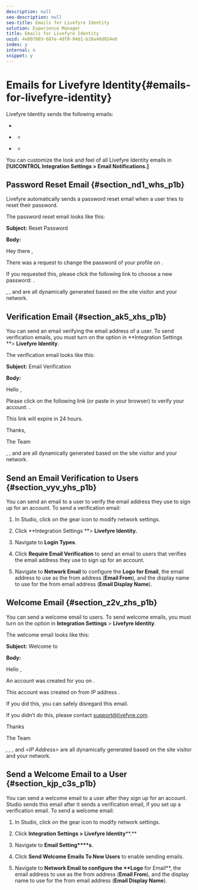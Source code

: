 ```yaml
---
description: null
seo-description: null
seo-title: Emails for Livefyre Identity
solution: Experience Manager
title: Emails for Livefyre Identity
uuid: 4e807803-687e-4df0-94d1-b18a48d024e8
index: y
internal: n
snippet: y
---
```


# Emails for Livefyre Identity{#emails-for-livefyre-identity}

<a id="section_j4h_5hs_p1b"></a>

Livefyre Identity sends the following emails:

* [](#c_emails_for_livefyre_identity/section_nd1_whs_p1b) 
* [](#c_emails_for_livefyre_identity/section_ak5_xhs_p1b)

    * [](#c_emails_for_livefyre_identity/section_vyv_yhs_p1b)

* [](#c_emails_for_livefyre_identity/section_z2v_zhs_p1b)

    * [](#c_emails_for_livefyre_identity/section_kjp_c3s_p1b)

You can customize the look and feel of all Livefyre Identity emails in **[!UICONTROL Integration Settings > Email Notifications.]**

## Password Reset Email {#section_nd1_whs_p1b}

Livefyre automatically sends a password reset email when a user tries to reset their password.

The password reset email looks like this:

**Subject:** Reset Password

**Body:**

Hey there *<username>*,

There was a request to change the password of your profile on *<network name>*.

If you requested this, please click the following link to choose a new password: *<password reset URL>*.

*<Username>*, *<network name>*, and *<password reset URL>* are all dynamically generated based on the site visitor and your network.

## Verification Email {#section_ak5_xhs_p1b}

You can send an email verifying the email address of a user. To send verification emails, you must turn on the option in **Integration Settings **> **Livefyre Identity**.

The verification email looks like this:

**Subject:** Email Verification

**Body:**

Hello *<username>*,

Please click on the following link (or paste in your browser) to verify your account: *<verification URL>*.

This link will expire in 24 hours.

Thanks,

The *<customer name>* Team

*<Username>*, *<network name>*, and *<verification URL>* are all dynamically generated based on the site visitor and your network.

## Send an Email Verification to Users {#section_vyv_yhs_p1b}

You can send an email to a user to verify the email address they use to sign up for an account. To send a verification email:

1. In Studio, click on the gear icon to modify network settings.
1. Click **Integration Settings **> **Livefyre Identity.**

1. Navigate to **Login Types**.
1. Click **Require Email Verification** to send an email to users that verifies the email address they use to sign up for an account.
1. Navigate to **Network Email** to configure the **Logo for Email**, the email address to use as the from address (**Email From**), and the display name to use for the from email address (**Email Display Name**).

## Welcome Email {#section_z2v_zhs_p1b}

You can send a welcome email to users. To send welcome emails, you must turn on the option in **Integration Settings** > **Livefyre Identity**.

The welcome email looks like this:

**Subject:** Welcome to *<customer name>*

**Body:**

Hello *<username>*,

An account was created for you on *<customer name>*.

This account was created on *<referral URL>* from IP address *<IP Address>*.

If you did this, you can safely disregard this email.

If you didn’t do this, please contact support@livefyre.com.

Thanks

The *<customer name>* Team

*<Username>, <customer name>, <referral URL>,* and <*IP Address>* are all dynamically generated based on the site visitor and your network.

## Send a Welcome Email to a User {#section_kjp_c3s_p1b}

You can send a welcome email to a user after they sign up for an account. Studio sends this email after it sends a verification email, if you set up a verification email. To send a welcome email:

1. In Studio, click on the gear icon to modify network settings.
1. Click **Integration Settings > ****Livefyre**** Identity****.**

1. Navigate to **Email Setting****s**.

1. Click **Send Welcome Emails To New Users** to enable sending emails.
1. Navigate to **Network ****Email** to configure the **L****ogo**** for Email**, the email address to use as the from address (**Email From**), and the display name to use for the from email address (**Email Display Name**).

